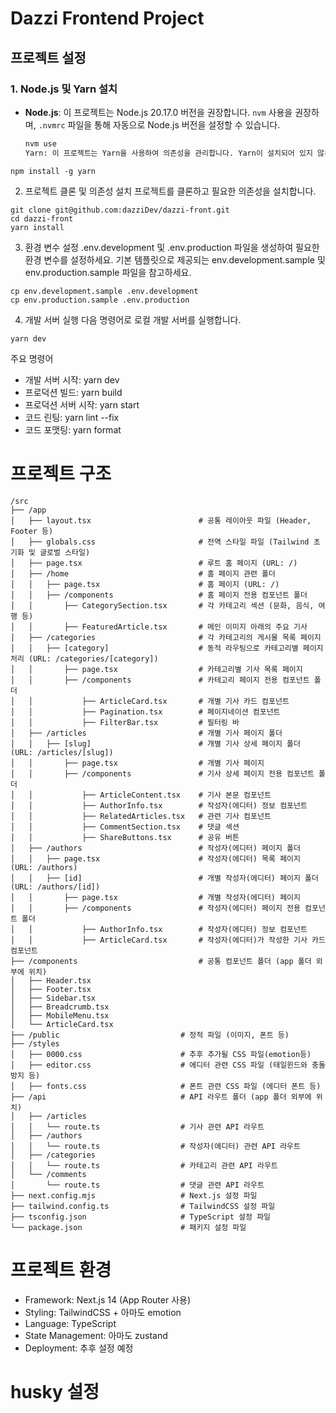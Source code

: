 # Dazzi Frontend Project

## 프로젝트 설정

### 1. Node.js 및 Yarn 설치

- **Node.js**: 이 프로젝트는 Node.js 20.17.0 버전을 권장합니다. `nvm` 사용을 권장하며, `.nvmrc` 파일을 통해 자동으로 Node.js 버전을 설정할 수 있습니다.

  ```bash
  nvm use
  Yarn: 이 프로젝트는 Yarn을 사용하여 의존성을 관리합니다. Yarn이 설치되어 있지 않은 경우, 다음 명령어로 설치하세요.
  ```

```
npm install -g yarn
```

2. 프로젝트 클론 및 의존성 설치
   프로젝트를 클론하고 필요한 의존성을 설치합니다.

```
git clone git@github.com:dazziDev/dazzi-front.git
cd dazzi-front
yarn install
```

3. 환경 변수 설정
   .env.development 및 .env.production 파일을 생성하여 필요한 환경 변수를 설정하세요. 기본 템플릿으로 제공되는 env.development.sample 및 env.production.sample 파일을 참고하세요.

```
cp env.development.sample .env.development
cp env.production.sample .env.production
```

4. 개발 서버 실행
   다음 명령어로 로컬 개발 서버를 실행합니다.

```
yarn dev
```

주요 명령어

- 개발 서버 시작: yarn dev
- 프로덕션 빌드: yarn build
- 프로덕션 서버 시작: yarn start
- 코드 린팅: yarn lint --fix
- 코드 포맷팅: yarn format

# 프로젝트 구조

```
/src
├── /app
│   ├── layout.tsx                        # 공통 레이아웃 파일 (Header, Footer 등)
│   ├── globals.css                       # 전역 스타일 파일 (Tailwind 초기화 및 글로벌 스타일)
│   ├── page.tsx                          # 루트 홈 페이지 (URL: /)
│   ├── /home                             # 홈 페이지 관련 폴더
│   │   ├── page.tsx                      # 홈 페이지 (URL: /)
│   │   ├── /components                   # 홈 페이지 전용 컴포넌트 폴더
│   │       ├── CategorySection.tsx       # 각 카테고리 섹션 (문화, 음식, 여행 등)
│   │       ├── FeaturedArticle.tsx       # 메인 이미지 아래의 주요 기사
│   ├── /categories                       # 각 카테고리의 게시물 목록 페이지
│   │   ├── [category]                    # 동적 라우팅으로 카테고리별 페이지 처리 (URL: /categories/[category])
│   │       ├── page.tsx                  # 카테고리별 기사 목록 페이지
│   │       ├── /components               # 카테고리 페이지 전용 컴포넌트 폴더
│   │           ├── ArticleCard.tsx       # 개별 기사 카드 컴포넌트
│   │           ├── Pagination.tsx        # 페이지네이션 컴포넌트
│   │           ├── FilterBar.tsx         # 필터링 바
│   ├── /articles                         # 개별 기사 페이지 폴더
│   │   ├── [slug]                        # 개별 기사 상세 페이지 폴더 (URL: /articles/[slug])
│   │       ├── page.tsx                  # 개별 기사 페이지
│   │       ├── /components               # 기사 상세 페이지 전용 컴포넌트 폴더
│   │           ├── ArticleContent.tsx    # 기사 본문 컴포넌트
│   │           ├── AuthorInfo.tsx        # 작성자(에디터) 정보 컴포넌트
│   │           ├── RelatedArticles.tsx   # 관련 기사 컴포넌트
│   │           ├── CommentSection.tsx    # 댓글 섹션
│   │           ├── ShareButtons.tsx      # 공유 버튼
│   ├── /authors                          # 작성자(에디터) 페이지 폴더
│   │   ├── page.tsx                      # 작성자(에디터) 목록 페이지 (URL: /authors)
│   │   ├── [id]                          # 개별 작성자(에디터) 페이지 폴더 (URL: /authors/[id])
│   │       ├── page.tsx                  # 개별 작성자(에디터) 페이지
│   │       ├── /components               # 작성자(에디터) 페이지 전용 컴포넌트 폴더
│   │           ├── AuthorInfo.tsx        # 작성자(에디터) 정보 컴포넌트
│   │           ├── ArticleCard.tsx       # 작성자(에디터)가 작성한 기사 카드 컴포넌트
├── /components                           # 공통 컴포넌트 폴더 (app 폴더 외부에 위치)
│   ├── Header.tsx
│   ├── Footer.tsx
│   ├── Sidebar.tsx
│   ├── Breadcrumb.tsx
│   ├── MobileMenu.tsx
│   └── ArticleCard.tsx
├── /public                           # 정적 파일 (이미지, 폰트 등)
├── /styles
│   ├── 0000.css                      # 추후 추가될 CSS 파일(emotion등)
│   ├── editor.css                    # 에디터 관련 CSS 파일 (태일윈드와 충돌방지 등)
│   ├── fonts.css                     # 폰트 관련 CSS 파일 (에디터 폰트 등)
├── /api                              # API 라우트 폴더 (app 폴더 외부에 위치)
│   ├── /articles
│   │   └── route.ts                  # 기사 관련 API 라우트
│   ├── /authors
│   │   └── route.ts                  # 작성자(에디터) 관련 API 라우트
│   ├── /categories
│   │   └── route.ts                  # 카테고리 관련 API 라우트
│   └── /comments
│       └── route.ts                  # 댓글 관련 API 라우트
├── next.config.mjs                   # Next.js 설정 파일
├── tailwind.config.ts                # TailwindCSS 설정 파일
├── tsconfig.json                     # TypeScript 설정 파일
└── package.json                      # 패키지 설정 파일
```

# 프로젝트 환경

- Framework: Next.js 14 (App Router 사용)
- Styling: TailwindCSS + 아마도 emotion
- Language: TypeScript
- State Management: 아마도 zustand
- Deployment: 추후 설정 예정

# husky 설정
